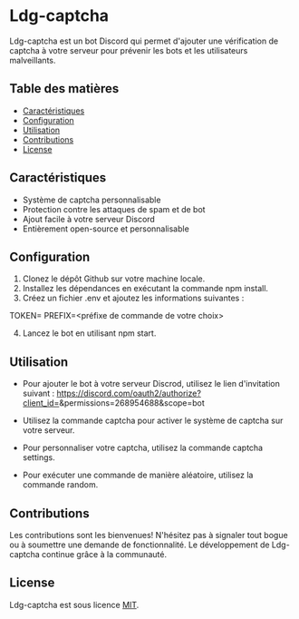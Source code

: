 # Ldg-captcha

Ldg-captcha est un bot Discord qui permet d'ajouter une vérification de captcha à votre serveur pour prévenir les bots et les utilisateurs malveillants.

## Table des matières

- [Caractéristiques](#caractéristiques)
- [Configuration](#configuration)
- [Utilisation](#utilisation)
- [Contributions](#contributions)
- [License](#license)

## Caractéristiques

- Système de captcha personnalisable
- Protection contre les attaques de spam et de bot
- Ajout facile à votre serveur Discord
- Entièrement open-source et personnalisable

## Configuration

1. Clonez le dépôt Github sur votre machine locale.
2. Installez les dépendances en exécutant la commande npm install.
3. Créez un fichier .env et ajoutez les informations suivantes :

TOKEN=<votre token de bot Discord>
PREFIX=<préfixe de commande de votre choix>


4. Lancez le bot en utilisant npm start.

## Utilisation

- Pour ajouter le bot à votre serveur Discrod, utilisez le lien d'invitation suivant : https://discord.com/oauth2/authorize?client_id=<client ID de votre bot>&permissions=268954688&scope=bot

- Utilisez la commande <PREFIX>captcha pour activer le système de captcha sur votre serveur.

- Pour personnaliser votre captcha, utilisez la commande <PREFIX>captcha settings.

- Pour exécuter une commande de manière aléatoire, utilisez la commande <PREFIX>random.

## Contributions

Les contributions sont les bienvenues! N'hésitez pas à signaler tout bogue ou à soumettre une demande de fonctionnalité. Le développement de Ldg-captcha continue grâce à la communauté.

## License

Ldg-captcha est sous licence [MIT](https://choosealicense.com/licenses/mit/).
```
